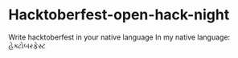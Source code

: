 # Hacktoberfest-open-hack-night
Write hacktoberfest in your native language
In my native language:
હેક્ટોબરફેસ્ટ
